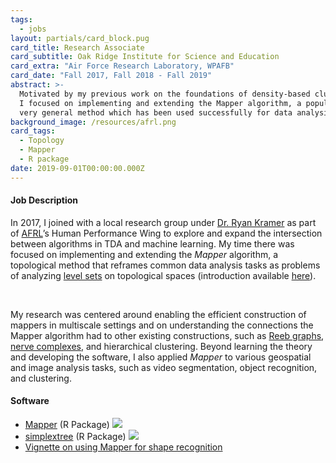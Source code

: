 ```yaml
---
tags:
  - jobs
layout: partials/card_block.pug
card_title: Research Associate
card_subtitle: Oak Ridge Institute for Science and Education
card_extra: "Air Force Research Laboratory, WPAFB"
card_date: "Fall 2017, Fall 2018 - Fall 2019"
abstract: >-
  Motivated by my previous work on the foundations of density-based clustering,
  I focused on implementing and extending the Mapper algorithm, a popular and
  very general method which has been used successfully for data analysis.
background_image: /resources/afrl.png
card_tags:
  - Topology
  - Mapper
  - R package
date: 2019-09-01T00:00:00.000Z
---
```


<div class="flex items-center px-2 py-1 bg-gray-100">

<h4 class="font-bold bg-gray-100">
Job Description
</h4>

</div>

<div class="p-2 overflow-auto px-4 py-2 bg-white-100 prose-md">

In 2017, I joined with a local research group under [Dr. Ryan
Kramer](https://www.linkedin.com/in/ryan-kramer-8b42a35a/) as part of
[AFRL](https://www.afrl.af.mil/)’s Human Performance Wing to explore and
expand the intersection between algorithms in TDA and machine learning.
My time there was focused on implementing and extending the _Mapper_
algorithm, a topological method that reframes common data analysis tasks
as problems of analyzing [level
sets](https://en.wikipedia.org/wiki/Level_set) on topological spaces
(introduction available
[here](https://www.quantmetry.com/blog/topological-data-analysis-with-mapper/)).

<br/>

My research was centered around enabling the efficient construction of
mappers in multiscale settings and on understanding the connections the
Mapper algorithm had to other existing constructions, such as [Reeb
graphs](https://en.wikipedia.org/wiki/Reeb_graph), [nerve
complexes](https://en.wikipedia.org/wiki/Nerve_complex), and
hierarchical clustering. Beyond learning the theory and developing the
software, I also applied _Mapper_ to various geospatial and image
analysis tasks, such as video segmentation, object recognition, and
clustering.

</div>

<div class="flex items-center px-2 py-1 bg-gray-100">

<h4 class="font-bold bg-gray-100">
Software
</h4>

</div>

<div class="p-2 overflow-auto px-4 py-2 bg-white-100">

<div class="prose-md lisc-desc text-sm space-y-2">

- [Mapper](https://peekxc.github.io/Mapper/) (R Package)
  <a href="https://github.com/peekxc/Mapper" class="float-right"><img
  src="https://lifecycle.r-lib.org/articles/figures/lifecycle-deprecated.svg" /></a>
- [simplextree](https://github.com/peekxc/simplextree) (R Package)
  <a href="https://cran.r-project.org/package=simplextree"
  class="float-right"><img
  src="https://cranlogs.r-pkg.org/badges/grand-total/simplextree" /></a>
- [Vignette on using Mapper for shape
  recognition](https://peekxc.github.io/Mapper/articles/ShapeRecognition.html)

</div>

</div>

